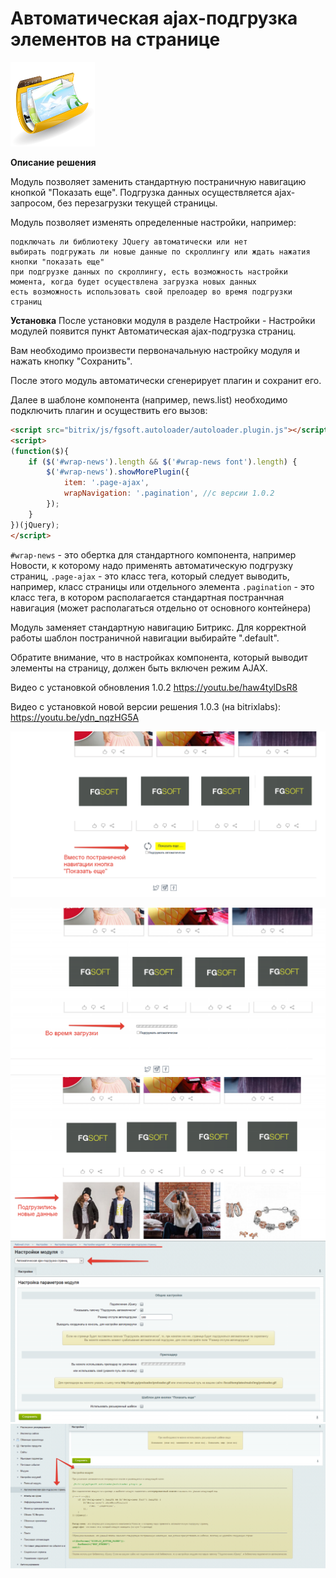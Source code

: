 # Автоматическая ajax-подгрузка элементов на странице
![alt-текст](img_md/gallery1.png "1")

**Описание решения**

Модуль позволяет заменить стандартную постраничную навигацию кнопкой "Показать еще".
Подгрузка данных осуществляется ajax-запросом, без перезагрузки текущей страницы.

Модуль позволяет изменять определенные настройки, например:

    подключать ли библиотеку JQuery автоматически или нет
    выбирать подгружать ли новые данные по скроллингу или ждать нажатия кнопки "показать еще"
    при подгрузке данных по скроллингу, есть возможность настройки момента, когда будет осуществлена загрузка новых данных
    есть возможность использовать свой прелоадер во время подгрузки страниц 

**Установка**
После установки модуля в разделе Настройки - Настройки модулей появится пункт Автоматическая ajax-подгрузка страниц.

Вам необходимо произвести первоначальную настройку модуля и нажать кнопку "Сохранить".

После этого модуль автоматически сгенерирует плагин и сохранит его.

Далее в шаблоне компонента (например, news.list) необходимо подключить плагин и осуществить его вызов:

```html
<script src="bitrix/js/fgsoft.autoloader/autoloader.plugin.js"></script>  
<script>
(function($){
    if ($('#wrap-news').length && $('#wrap-news font').length) {
        $('#wrap-news').showMorePlugin({
            item: '.page-ajax',
            wrapNavigation: '.pagination', //с версии 1.0.2
        });
    }
})(jQuery);
</script>
```
 
`#wrap-news` - это обертка для стандартного компонента, например Новости, к которому надо применять автоматическую подгрузку страниц,
`.page-ajax` - это класс тега, который следует выводить, например, класс страницы или отдельного элемента
`.pagination` - это класс тега, в котором располагается  стандартная постранчная навигация (может располагаться отдельно от  основного контейнера)

Модуль заменяет стандартную навигацию Битрикс. Для корректной работы шаблон постраничной навигации выбирайте ".default".

Обратите внимание, что в настройках компонента, который выводит элементы на страницу, должен быть включен режим AJAX.


Видео с установкой обновления 1.0.2
https://youtu.be/haw4tylDsR8

Видео с установкой новой версии решения 1.0.3 (на bitrixlabs):
https://youtu.be/ydn_nqzHG5A 

![alt-текст](img_md/2016-10-18_14-35-42.png "1")

![alt-текст](img_md/2016-10-18_14-37-14.png "1")
![alt-текст](img_md/2016-10-18_14-39-52.png "1")
![alt-текст](img_md/2016-10-18_14-59-27.png "1")
![alt-текст](img_md/2016-10-18_15-02-24.png "1")